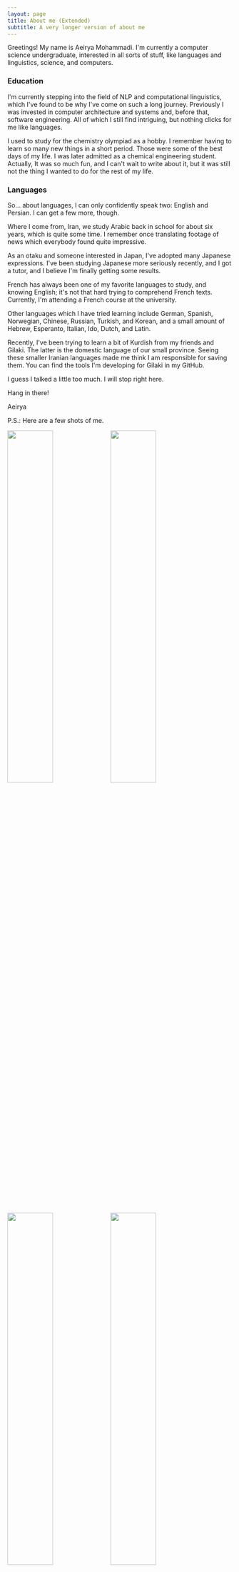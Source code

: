 ```yaml
---
layout: page
title: About me (Extended)
subtitle: A very longer version of about me
---
```


Greetings! My name is Aeirya Mohammadi. I'm currently a computer science undergraduate, interested in all sorts of stuff, like languages and linguistics, science, and computers. 

### Education
I'm currently stepping into the field of NLP and computational linguistics, which I've found to be why I've come on such a long journey. Previously I was invested in computer architecture and systems and, before that, software engineering. All of which I still find intriguing, but nothing clicks for me like languages.

I used to study for the chemistry olympiad as a hobby. I remember having to learn so many new things in a short period. Those were some of the best days of my life. I was later admitted as a chemical engineering student. Actually, It was so much fun, and I can't wait to write about it, but it was still not the thing I wanted to do for the rest of my life.

### Languages
So... about languages, I can only confidently speak two: English and Persian. I can get a few more, though. 

Where I come from, Iran, we study Arabic back in school for about six years, which is quite some time. I remember once translating footage of news which everybody found quite impressive. 

As an otaku and someone interested in Japan, I've adopted many Japanese expressions. I've been studying Japanese more seriously recently, and I got a tutor, and I believe I'm finally getting some results.

French has always been one of my favorite languages to study, and knowing English; it's not that hard trying to comprehend French texts. Currently, I'm attending a French course at the university.

Other languages which I have tried learning include German, Spanish, Norwegian, Chinese, Russian, Turkish, and Korean, and a small amount of Hebrew, Esperanto, Italian, Ido, Dutch, and Latin.

Recently, I've been trying to learn a bit of Kurdish from my friends and Gilaki. The latter is the domestic language of our small province. Seeing these smaller Iranian languages made me think I am responsible for saving them. You can find the tools I'm developing for Gilaki in my GitHub.

I guess I talked a little too much. I will stop right here.

Hang in there!

Aeirya

P.S.: Here are a few shots of me.

<p float="left">
  <img src="{{ 'assets/img/me/ducky_tie_at_party.jpg' | relative_url }}" width="45%" />
  <img src="{{ 'assets/img/me/sitting_out_in_the_sun.jpg' | relative_url }}" width="45%" />
  <img src="{{ 'assets/img/me/taking_off_glasses.jpg' | relative_url }}" width="45%" />
  <img src="{{ 'assets/img/me/smiling_close_up_in_rain.jpg' | relative_url }}" width="45%" />
</p>

<!-- ### My story -->

<!-- To be honest, I'm having some trouble remembering right now, so why don't you just watch [my movie](https://en.wikipedia.org/wiki/The_Princess_Bride_%28film%29) and it will answer **all** your questions. -->
